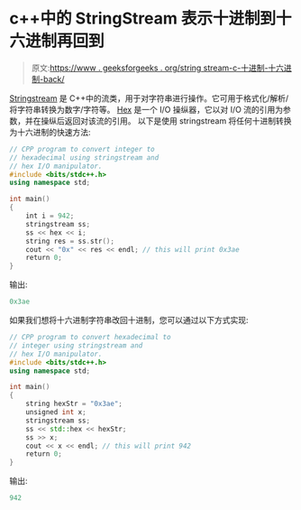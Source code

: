 # c++中的 StringStream 表示十进制到十六进制再回到

> 原文:[https://www . geeksforgeeks . org/string stream-c-十进制-十六进制-back/](https://www.geeksforgeeks.org/stringstream-c-decimal-hexadecimal-back/)

[Stringstream](https://www.geeksforgeeks.org/stringstream-c-applications/) 是 C++中的流类，用于对字符串进行操作。它可用于格式化/解析/将字符串转换为数字/字符等。
[Hex](https://www.geeksforgeeks.org/stdoct-stddec-and-stdhex-in-cpp/) 是一个 I/O 操纵器，它以对 I/O 流的引用为参数，并在操纵后返回对该流的引用。
以下是使用 stringstream 将任何十进制转换为十六进制的快速方法:

```cpp
// CPP program to convert integer to
// hexadecimal using stringstream and
// hex I/O manipulator.
#include <bits/stdc++.h>
using namespace std;

int main()
{
    int i = 942;
    stringstream ss;
    ss << hex << i;
    string res = ss.str();
    cout << "0x" << res << endl; // this will print 0x3ae
    return 0;
}
```

输出:

```cpp
0x3ae

```

如果我们想将十六进制字符串改回十进制，您可以通过以下方式实现:

```cpp
// CPP program to convert hexadecimal to
// integer using stringstream and
// hex I/O manipulator.
#include <bits/stdc++.h>
using namespace std;

int main()
{
    string hexStr = "0x3ae";
    unsigned int x;
    stringstream ss;
    ss << std::hex << hexStr;
    ss >> x;
    cout << x << endl; // this will print 942
    return 0;
}
```

输出:

```cpp
942

```